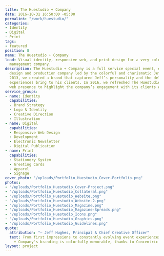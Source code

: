 ```yaml
---
title: The Huestudio + Company
date: 2016-10-31 16:50:00 -05:00
permalink: "/work/huestudio/"
categories:
- Identity
- Digital
- Print
tags:
- featured
position: 8
name: The Huestudio + Company
lead: Visual identity, responsive web, and print design for a very colorful event
  management company.
description: The Huestudio + Company is a full service special event, experiential
  design and production company led by the colorful and charismatic Jeff Hughes. In
  2013, we created a brand that captured Jeff’s personality and the delight his event
  experiences bring to his clients. In 2016, we refreshed The Huestudio + Company
  web presence to highlight the company’s engagement with its clients and its community.
service_groups:
- name: Identity
  capabilities:
  - Brand Strategy
  - Logo & Identity
  - Creative Direction
  - Illustration
- name: Digital
  capabilities:
  - Responsive Web Design
  - Development
  - Electronic Newsletter
  - Digital Publication
- name: Print
  capabilities:
  - Stationery System
  - Greeting Cards
  - Apparel
  - Signage
cover_photo: "/uploads/Portfolio_Huestudio_Cover-Portfolio.png"
photos:
- "/uploads/Portfolio_Huestudio_Cover-Project.png"
- "/uploads/Portfolio_Huestudio_Collateral.png"
- "/uploads/Portfolio_Huestudio_Website.png"
- "/uploads/Portfolio_Huestudio_Website-2.png"
- "/uploads/Portfolio_Huestudio_Magazine.png"
- "/uploads/Portfolio_Huestudio_Magazine-Spreads.png"
- "/uploads/Portfolio_Huestudio_Icons.png"
- "/uploads/Portfolio_Huestudio_Graphics.png"
- "/uploads/Portfolio_Huestudio_Guidelines.png"
quote:
  attribution: "– Jeff Hughes, Principal & Chief Creative Officer"
  text: From first impressions to constantly evolving event experiences, The Huestudio
    + Company's branding is colorfully memorable, thanks to Concentric Design!
layout: project
---
```


